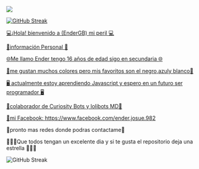 <a href="https://api.whatsapp.com/send/?phone=50576390682&text=hola, buenas tardes&type=phone_number&app_absent=0" target="blank"><img src="https://img.shields.io/badge/contactame-whtsapp-25D366?style=for-the-badge&logo=whatsapp&logoColor=lightgreen" />






![GitHub Streak](https://streak-stats.demolab.com?user=EnderGB&theme=radical&border=000000ED)

💻¡Hola! bienvenido a (EnderGB) mi peril 💻

👑información Personal 👑

🌐Me llamo Ender tengo 16 años de edad sigo en secundaria 🌐

🎀me gustan muchos colores pero mis favoritos son el negro,azuly blanco🎀


🖥️ actualmente estoy aprendiendo Javascript y espero en un futuro ser programador 🖥️


💠colaborador de Curiosity Bots y lolibots MD💠

👑mi Facebook: https://www.facebook.com/ender.josue.982


🍓pronto mas redes donde podras contactame🍓

🌟🌟🌟Que todos tengan un excelente dia y si te gusta el repositorio deja una estrella 🌟🌟🌟

![GitHub Streak](https://streak-stats.demolab.com?user=EnderGB&theme=radical&border=000000ED)
